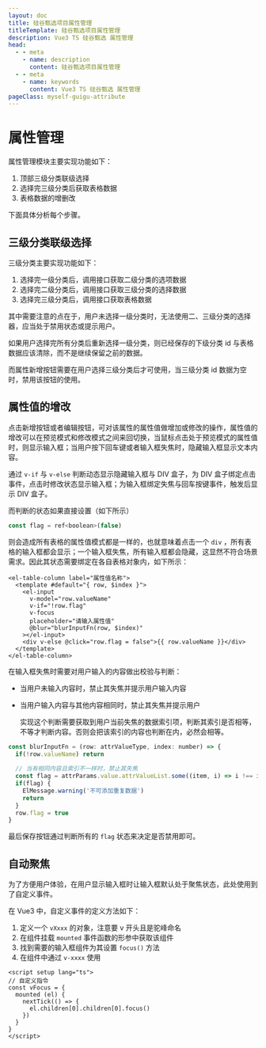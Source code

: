 ```yaml
---
layout: doc
title: 硅谷甄选项目属性管理
titleTemplate: 硅谷甄选项目属性管理
description: Vue3 TS 硅谷甄选 属性管理
head:
  - - meta
    - name: description
      content: 硅谷甄选项目属性管理
  - - meta
    - name: keywords
      content: Vue3 TS 硅谷甄选 属性管理
pageClass: myself-guigu-attribute
---
```


# 属性管理

属性管理模块主要实现功能如下：

1. 顶部三级分类联级选择
2. 选择完三级分类后获取表格数据
3. 表格数据的增删改

下面具体分析每个步骤。

## 三级分类联级选择

三级分类主要实现功能如下：

1. 选择完一级分类后，调用接口获取二级分类的选项数据
2. 选择完二级分类后，调用接口获取三级分类的选择数据
3. 选择完三级分类后，调用接口获取表格数据

其中需要注意的点在于，用户未选择一级分类时，无法使用二、三级分类的选择器，应当处于禁用状态或提示用户。

如果用户选择完所有分类后重新选择一级分类，则已经保存的下级分类 id 与表格数据应该清除，而不是继续保留之前的数据。

而属性新增按钮需要在用户选择三级分类后才可使用，当三级分类 id 数据为空时，禁用该按钮的使用。

## 属性值的增改

点击新增按钮或者编辑按钮，可对该属性的属性值做增加或修改的操作，属性值的增改可以在预览模式和修改模式之间来回切换，当鼠标点击处于预览模式的属性值时，则显示输入框；当用户按下回车键或者输入框失焦时，隐藏输入框显示文本内容。

通过 `v-if` 与 `v-else` 判断动态显示隐藏输入框与 DIV 盒子，为 DIV 盒子绑定点击事件，点击时修改状态显示输入框；为输入框绑定失焦与回车按键事件，触发后显示 DIV 盒子。

而判断的状态如果直接设置（如下所示）

```js
const flag = ref<boolean>(false)
```

则会造成所有表格的属性值模式都是一样的，也就意味着点击一个 `div` ，所有表格的输入框都会显示；一个输入框失焦，所有输入框都会隐藏，这显然不符合场景需求。因此其状态需要绑定在各自表格对象内，如下所示：

```vue
<el-table-column label="属性值名称">
  <template #default="{ row, $index }">
    <el-input
      v-model="row.valueName"
      v-if="!row.flag"
      v-focus
      placeholder="请输入属性值"
      @blur="blurInputFn(row, $index)"
    ></el-input>
    <div v-else @click="row.flag = false">{{ row.valueName }}</div>
  </template>
</el-table-column>
```

在输入框失焦时需要对用户输入的内容做出校验与判断：

- 当用户未输入内容时，禁止其失焦并提示用户输入内容

- 当用户输入内容与其他内容相同时，禁止其失焦并提示用户

  实现这个判断需要获取到用户当前失焦的数据索引项，判断其索引是否相等，不等才判断内容。否则会把该索引的内容也判断在内，必然会相等。

```js
const blurInputFn = (row: attrValueType, index: number) => {
  if(!row.valueName) return
  
  // 当有相同内容且索引不一样时，禁止其失焦
  const flag = attrParams.value.attrValueList.some((item, i) => i !== index && item.valueName === row.valueName)
  if(flag) {
    ElMessage.warning('不可添加重复数据')
    return
  }
  row.flag = true
}
```

最后保存按钮通过判断所有的 `flag` 状态来决定是否禁用即可。

## 自动聚焦

为了方便用户体验，在用户显示输入框时让输入框默认处于聚焦状态，此处使用到了自定义事件。

在 Vue3 中，自定义事件的定义方法如下：

1. 定义一个 `vXxxx` 的对象，注意要 v 开头且是驼峰命名
2. 在组件挂载 `mounted` 事件函数的形参中获取该组件
3. 找到需要的输入框组件为其设置 `focus()` 方法
4. 在组件中通过 `v-xxxx` 使用

```vue
<script setup lang="ts">
// 自定义指令
const vFocus = {
  mounted (el) {
    nextTick(() => {
      el.children[0].children[0].focus()
    })
  }
}
</script>
```

